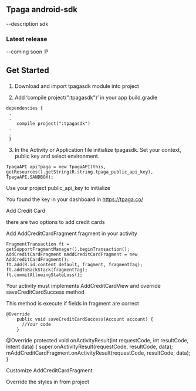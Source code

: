 ## Tpaga android-sdk
--description sdk
### Latest release
--coming soon :P 
## Get Started

### 

1. Download and import tpagasdk module into project


2. Add ‘compile project(":tpagasdk")’ in your app build.gradle


```
dependencies {
 .
 .
    compile project(":tpagasdk")
 .
 .
 }
```
3. In the Activity or Application file initialize tpagasdk. Set your context, public key and select environment.


```
TpagaAPI apiTpaga = new TpagaAPI(this, getResources().getString(R.string.tpaga_public_api_key), TpagaAPI.SANDBOX);
```


Use your project public_api_key to initialize  


You found the key in your dashboard in https://tpaga.co/


Add Credit Card


there are two options to add credit cards


Add AddCreditCardFragment fragment in your activity
```
FragmentTransaction ft = getSupportFragmentManager().beginTransaction();
AddCreditCardFragment mAddCreditCardFragment = new AddCreditCardFragment();
ft.add(R.id.content_default, fragment, fragmentTag);
ft.addToBackStack(fragmentTag);
ft.commitAllowingStateLoss();
```
Your activity must implements AddCreditCardView and override saveCreditCardSuccess method


This method is execute if fields in fragment are correct 
```
@Override
    public void saveCreditCardSuccess(Account account) {
      //Your code
    }

```


@Override
    protected void onActivityResult(int requestCode, int resultCode, Intent data) {
        super.onActivityResult(requestCode, resultCode, data);
        mAddCreditCardFragment.onActivityResult(requestCode, resultCode, data);
    }




Customize AddCreditCardFragment


Override the styles in from project


<style name="button_red" parent="Theme.AppCompat.Light"></style>
<style name="title_style"></style>
<style name="default_edit_text_style" parent="@style/Base.Widget.AppCompat.EditText"></style>


